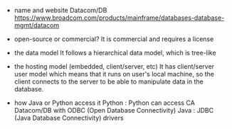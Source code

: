 * name and website
Datacom/DB https://www.broadcom.com/products/mainframe/databases-database-mgmt/datacom 

* open-source or commercial?
It is commercial and requires a license

* the data model
It follows a hierarchical data model, which is tree-like

* the hosting model (embedded, client/server, etc)
It has client/server user model which means that it runs on user's local machine, so the client connects to the server to be able to manipulate data in the database.

* how Java or Python access it
Python : Python can access CA Datacom/DB with ODBC (Open Database Connectivity)
Java : JDBC (Java Database Connectivity) drivers 